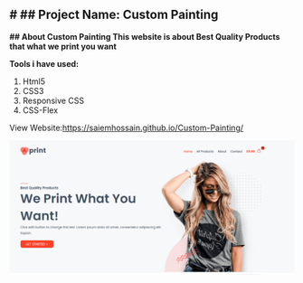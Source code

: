 ## **# ## **Project Name: Custom Painting****

**## **About Custom Painting** This website is about Best Quality Products that what we print you want**



**Tools i have used:**

 1. Html5
 2. CSS3
 3. Responsive CSS
 4. CSS-Flex

View Website:https://saiemhossain.github.io/Custom-Painting/


![enter image description here](https://github.com/Saiemhossain/Custom-Painting/blob/main/coverpic.png?raw=true)





